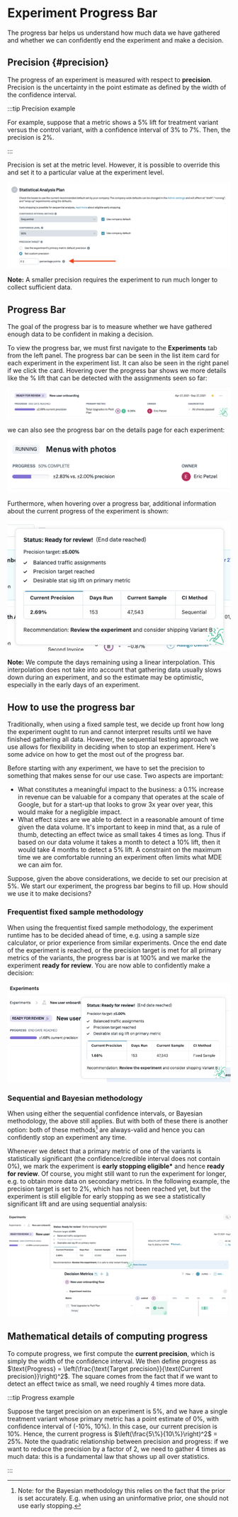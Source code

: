 # Experiment Progress Bar

The progress bar helps us understand how much data we have gathered and whether we can confidently end the experiment and make a decision.

## Precision {#precision}

The progress of an experiment is measured with respect to **precision**. Precision is the uncertainty in the point estimate as defined by the width of the confidence interval.

:::tip Precision example

For example, suppose that a metric shows a 5% lift for treatment variant versus the control variant, with a confidence interval of 3% to 7%. Then, the precision is 2%.

:::

Precision is set at the metric level. However, it is possible to override this and set it to a particular value at the experiment level.

![Setting precision target](../../../static/img/interpreting-experiments/progress-bar-analysis-plan.png)

**Note:** A smaller precision requires the experiment to run much longer to collect sufficient data.

## Progress Bar

The goal of the progress bar is to measure whether we have gathered enough data to be confident in making a decision.

To view the progress bar, we must first navigate to the **Experiments** tab from the left panel. The progress bar can be seen in the list item card for each experiment in the experiment list. It can also be seen in the right panel if we click the card. Hovering over the progress bar shows we more details like the % lift that can be detected with the assignments seen so far:

![Progress on list page](../../../static/img/interpreting-experiments/progress-card.png)

we can also see the progress bar on the details page for each experiment:

![Progress on details page](../../../static/img/interpreting-experiments/progress-details.png)

Furthermore, when hovering over a progress bar, additional information about the current progress of the experiment is shown:

![Progress bar popover](../../../static/img/interpreting-experiments/progress-popover.png)

**Note:** We compute the days remaining using a linear interpolation. This interpolation does not take into account that gathering data usually slows down during an experiment, and so the estimate may be optimistic, especially in the early days of an experiment.

## How to use the progress bar

Traditionally, when using a fixed sample test, we decide up front how long the experiment ought to run and cannot interpret results until we have finished gathering all data. However, the sequential testing approach we use allows for flexibility in deciding when to stop an experiment. Here's some advice on how to get the most out of the progress bar.

Before starting with any experiment, we have to set the precision to something that makes sense for our use case. Two aspects are important:

- What constitutes a meaningful impact to the business: a 0.1% increase in revenue can be valuable for a company that operates at the scale of Google, but for a start-up that looks to grow 3x year over year, this would make for a negligible impact.
- What effect sizes are we able to detect in a reasonable amount of time given the data volume. It's important to keep in mind that, as a rule of thumb, detecting an effect twice as small takes 4 times as long. Thus if based on our data volume it takes a month to detect a 10% lift, then it would take 4 months to detect a 5% lift. A constraint on the maximum time we are comfortable running an experiment often limits what MDE we can aim for.

Suppose, given the above considerations, we decide to set our precision at 5%. We start our experiment, the progress bar begins to fill up. How should we use it to make decisions?

### Frequentist fixed sample methodology

When using the frequentist fixed sample methodology, the experiment runtime has to be decided ahead of time, e.g. using a sample size calculator, or prior experience from similar experiments.
Once the end date of the experiment is reached, or the precision target is met for all primary metrics of the variants, the progress bar is at 100% and we marke the experiment **ready for review**.
You are now able to confidently make a decision:

![Progress bar popover](../../../static/img/interpreting-experiments/progress-bar-fixed-sample.png)

### Sequential and Bayesian methodology

When using either the sequential confidence intervals, or Bayesian methodology, the above still applies.
But with both of these there is another option: both of these methods[^1] are always-valid and hence you can confidently stop an experiment any time.

Whenever we detect that a primary metric of one of the variants is statistically significant (the confidence/credible interval does not contain 0%), we mark the experiment is **early stopping eligible\*** and hence **ready for review**. Of course, you might still want to run the experiment for longer, e.g. to obtain more data on secondary metrics. In the following example, the precision target is set to 2%, which has not been reached yet, but the experiment is still eligible for early stopping as we see a statistically significant lift and are using sequential analysis:

![Progress bar popover](../../../static/img/interpreting-experiments/progress-bar-early-stopping.png)

<!-- todo: uncomment when we roll out minimum requirements
## Minimum requirements

It is important to keep in mind that the results we show are based on the period the data was collected. It is not uncommon to see strong weekly effects (users behave differently on Monday morning versuse Friday night), or novelty effects.
Therefore, it is often useful to set minimum requirements, e.g. an experiment should run for at least 7 days.
We also allow setting a maximum experiment runtime, which helps ensure experiments are not accidentally left stuck in the running state.

Furthermore, our statistical methods rely on having sufficient number of observations to be valid; the amount of data collected in a usual experiment is often much larger than the minumum number of samples required, so this is likely not a concern, but we do allow setting minimum sample size requirements as well.
 -->

## Mathematical details of computing progress

To compute progress, we first compute the **current precision**, which is simply the width of the confidence interval.
We then define progress as $\text{Progress} = \left(\frac{\text{Target precision}}{\text{Current precision}}\right)^2$. The square comes from the fact that if we want to detect an effect twice as small, we need roughly 4 times more data.

:::tip Progress example

Suppose the target precision on an experiment is 5%, and we have a single treatment variant whose primary metric has a point estimate of 0%, with confidence interval of (-10%, 10%). In this case, our current precision is 10%.
Hence, the current progress is $\left(\frac{5\%}{10\%}\right)^2$ = 25%.
Note the quadratic relationship between precision and progress: if we want to reduce the precision by a factor of 2, we need to gather 4 times as much data: this is a fundamental law that shows up all over statistics.

:::

[^1]: Note: for the Bayesian methodology this relies on the fact that the prior is set accurately. E.g. when using an uninformative prior, one should not use early stopping.

